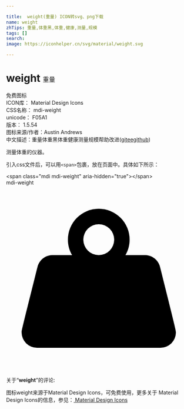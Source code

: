 ```yaml
---

title:  weight(重量) ICON转svg、png下载
name: weight
zhTips: 重量,体重黑,体重,健康,测量,规模
tags: []
search: 
image: https://iconhelper.cn/svg/material/weight.svg

---
```


# weight  <small style="font-size: 60%;font-weight: 100">重量</small>


<div class="detail-page">
<p>
<span><span class="badge-success badge">免费图标</span> </span>
<br/>
<span>
ICON库：
<span class="badge-secondary badge">Material Design Icons</span> 
</span>
<br/>
<span>
CSS名称：
<span class="badge-secondary badge">mdi-weight</span> 
</span>
<br/>
<span>
unicode：
<span class="badge-secondary badge">F05A1</span> 
<copy-btn content='F05A1' btn-title=""></copy-btn>
<copy-btn :content='String.fromCodePoint(parseInt("F05A1", 16))' btn-title="复制U"></copy-btn>
</span>
<br/>
<span>
版本：
<span class="badge-secondary badge">1.5.54</span> 
</span>
<br/>
<span>图标来源/作者：<span class="badge-light badge">Austin Andrews</span></span> 
<br/>
<span class="zh-detail">中文描述：<span class="badge-primary badge">重量</span><span class="badge-primary badge">体重黑</span><span class="badge-primary badge">体重</span><span class="badge-primary badge">健康</span><span class="badge-primary badge">测量</span><span class="badge-primary badge">规模</span><span class="help-link"><span>帮助改进</span>(<a href="https://gitee.com/liuwave/icon-helper/edit/master/json/material/weight.json" target="_blank" rel="noopener noreferrer">gitee</a><a href="https://github.com/liuwave/icon-helper/edit/master/json/material/weight.json" target="_blank" rel="noopener noreferrer">github</a></span>)</span><br/>
</p>
</div><div class="description description alert alert-light">测量体重的仪器。</div>
<div class="alert alert-dark">
  <i class="mdi mdi-weight mdi-48px"></i>
  <i class="mdi mdi-weight mdi-36px"></i>
  <i class="mdi mdi-weight mdi-24px"></i>
  <i class="mdi mdi-weight mdi-18px"></i>
</div>
<div>
  <p>引入css文件后，可以用<code>&lt;span&gt;</code>包裹，放在页面中。具体如下所示：    
  </p>
  <div class="alert alert-primary" style="font-size: 14px">
    &lt;span class="mdi mdi-weight" aria-hidden="true"&gt;&lt;/span&gt;
    <copy-btn content='<span class="mdi mdi-weight" aria-hidden="true"></span>'></copy-btn>
  </div>
  <div class="alert alert-secondary">
    <i class="mdi mdi-weight"
    style="font-size: 24px"
    aria-hidden="true"></i> mdi-weight
    <copy-btn content="mdi-weight" btn-title="复制图标名称"></copy-btn>
  </div>
</div>
<div id="svg" class="svg-wrap">
<svg xmlns="http://www.w3.org/2000/svg" viewBox="0 0 24 24"><path d="M12,3A4,4 0 0,1 16,7C16,7.73 15.81,8.41 15.46,9H18C18.95,9 19.75,9.67 19.95,10.56C21.96,18.57 22,18.78 22,19A2,2 0 0,1 20,21H4A2,2 0 0,1 2,19C2,18.78 2.04,18.57 4.05,10.56C4.25,9.67 5.05,9 6,9H8.54C8.19,8.41 8,7.73 8,7A4,4 0 0,1 12,3M12,5A2,2 0 0,0 10,7A2,2 0 0,0 12,9A2,2 0 0,0 14,7A2,2 0 0,0 12,5Z" /></svg>
</div>
<detail full-name='mdi-weight'></detail>
<div class="icon-detail__container">
<p>关于“<b>weight</b>”的评论:</p>
</div>
<Vssue title="关于“weight”的评论" />    
<div><p>图标weight来源于Material Design Icons，可免费使用，更多关于 Material Design Icons的信息，参见：<a target="_blank" href="https://iconhelper.cn/material.html"> Material Design Icons</a>
</p></div>
